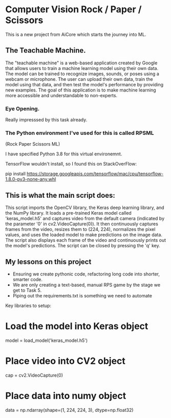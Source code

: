 # Computer Vision Rock / Paper / Scissors

This is a new project from AiCore which starts the journey into ML.

## The Teachable Machine.

The "teachable machine" is a web-based application created by Google that allows users to train a machine learning model using their own data. The model can be trained to recognize images, sounds, or poses using a webcam or microphone. The user can upload their own data, train the model using that data, and then test the model's performance by providing new examples. The goal of this application is to make machine learning more accessible and understandable to non-experts.

### Eye Opening.

Really impresssed by this task already.

### The Python environment I've used for this is called RPSML

(Rock Paper Scissors ML)

I have specified Python 3.8 for this virtual environemnt.

TensorFlow wouldn't install, so I found this on StackOverFlow:

pip install https://storage.googleapis.com/tensorflow/mac/cpu/tensorflow-1.8.0-py3-none-any.whl


## This is what the main script does:

This script imports the OpenCV library, the Keras deep learning library, and the NumPy library. It loads a pre-trained Keras model called 'keras_model.h5' and captures video from the default camera (indicated by the parameter '0' in cv2.VideoCapture(0)). It then continuously captures frames from the video, resizes them to (224, 224), normalizes the pixel values, and uses the loaded model to make predictions on the image data. The script also displays each frame of the video and continuously prints out the model's predictions. The script can be closed by pressing the 'q' key.

## My lessons on this project
- Ensuring we create pythonic code, refactoring long code into shorter, smarter code.
- We are only creating a text-based, manual RPS game by the stage we get to Task 5.
- Piping out the requirements.txt is something we need to automate

Key libraries to setup:

# Load the model into Keras object
model = load_model('keras_model.h5')
# Place video into CV2 object
cap = cv2.VideoCapture(0)

# Place data into numy object
data = np.ndarray(shape=(1, 224, 224, 3), dtype=np.float32)


